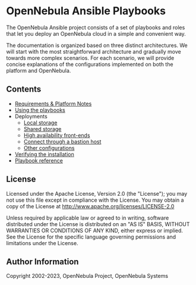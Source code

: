 # OpenNebula Ansible Playbooks

The OpenNebula Ansible project consists of a set of playbooks and roles that let you deploy an OpenNebula cloud in a simple and convenient way.

The documentation is organized based on three distinct architectures. We will start with the most straightforward architecture and gradually move towards more complex scenarios. For each scenario, we will provide concise explanations of the configurations implemented on both the platform and OpenNebula.

## Contents

* [Requirements & Platform Notes](../../wiki/sys_reqs)
* [Using the playbooks](../../wiki/sys_use)
* Deployments
    * [Local storage](../../wiki/arch_single_local)
    * [Shared storage](../../wiki/arch_single_shared)
    * [High availability front-ends](../../wiki/arch_ha)
    * [Connect through a bastion host](../../wiki/arch_bastion)
    * [Other configurations](../../wiki/arch_other)
* [Verifying the installation](../../wiki/sys_verify)
* [Playbook reference](../../wiki/sys_reference)

## License

Licensed under the Apache License, Version 2.0 (the "License"); you may not use this file except in compliance with the License. You may obtain a copy of the License at http://www.apache.org/licenses/LICENSE-2.0

Unless required by applicable law or agreed to in writing, software distributed under the License is distributed on an "AS IS" BASIS, WITHOUT WARRANTIES OR CONDITIONS OF ANY KIND, either express or implied. See the License for the specific language governing permissions and limitations under the License.

## Author Information

Copyright 2002-2023, OpenNebula Project, OpenNebula Systems
